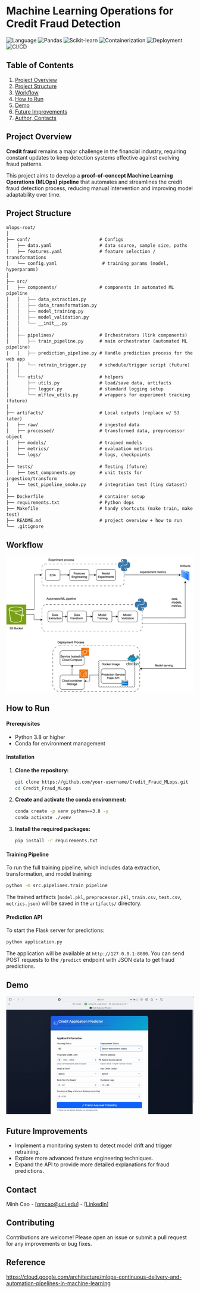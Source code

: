# Machine Learning Operations for Credit Fraud Detection

![Language](https://img.shields.io/badge/Python-FFD43B?style=for-the-badge&logo=python&logoColor=blue)
![Pandas](https://img.shields.io/badge/Pandas-2C2D72?style=for-the-badge&logo=pandas&logoColor=white)
![Scikit-learn](https://img.shields.io/badge/scikit_learn-F7931E?style=for-the-badge&logo=scikit-learn&logoColor=white)
![Containerization](https://img.shields.io/badge/Docker-2CA5E0?style=for-the-badge&logo=docker&logoColor=white)
![Deployment](https://img.shields.io/badge/Amazon_Web_Services-FF9900?style=for-the-badge&logo=amazonwebservices&logoColor=white)
![CI/CD](https://img.shields.io/badge/GitHub_Actions-2088FF?style=for-the-badge&logo=github-actions&logoColor=white)


## Table of Contents
1. [Project Overview](#project-overview)
2. [Project Structure](#project-structure)
3. [Workflow](#workflow)
4. [How to Run](#how-to-run)
5. [Demo](#demo)
6. [Future Improvements](#future-improvements)
7. [Author, Contacts](#contact)


## Project Overview

**Credit fraud** remains a major challenge in the financial industry, requiring constant updates to keep detection systems effective against evolving fraud patterns.

This project aims to develop a **proof-of-concept Machine Learning Operations (MLOps) pipeline** that automates and streamlines the credit fraud detection process, reducing manual intervention and improving model adaptability over time.

## Project Structure
```
mlops-root/
│
├── conf/                          # Configs 
│   ├── data.yaml                  # data source, sample size, paths
│   ├── features.yaml              # feature selection / transformations
│   └── config.yaml                 # training params (model, hyperparams)
│
├── src/
│   ├── components/                # components in automated ML pipeline
│   │   ├── data_extraction.py
│   │   ├── data_transformation.py
│   │   ├── model_training.py
│   │   ├── model_validation.py    
│   │   └── __init__.py
│   │
│   ├── pipelines/                 # Orchestrators (link components)
│   │   ├── train_pipeline.py      # main orchestrator (automated ML pipeline)
|   |   ├── prediction_pipeline.py # Handle prediction process for the web app
│   │   └── retrain_trigger.py     # schedule/trigger script (future)
│   │
│   └── utils/                     # helpers
│       ├── utils.py               # load/save data, artifacts
│       ├── logger.py              # standard logging setup
│       └── mlflow_utils.py        # wrappers for experiment tracking (future)
│
├── artifacts/                     # Local outputs (replace w/ S3 later)
│   ├── raw/                       # ingested data
│   ├── processed/                 # transformed data, preprocessor object
│   ├── models/                    # trained models
│   ├── metrics/                   # evaluation metrics
│   └── logs/                      # logs, checkpoints
│
├── tests/                         # Testing (future)
│   ├── test_components.py         # unit tests for ingestion/transform
│   └── test_pipeline_smoke.py     # integration test (tiny dataset)
│
├── Dockerfile                     # container setup  
├── requirements.txt               # Python deps
├── Makefile                       # handy shortcuts (make train, make test)
├── README.md                      # project overview + how to run
└── .gitignore

```

## Workflow

![My Diagram](diagrams/credit-mlops.drawio.svg)




## How to Run

#### Prerequisites
- Python 3.8 or higher
- Conda for environment management

#### Installation
1.  **Clone the repository:**
    ```bash
    git clone https://github.com/your-username/Credit_Fraud_MLops.git
    cd Credit_Fraud_MLops
    ```
2.  **Create and activate the conda environment:**
    ```bash
    conda create -p venv python==3.8 -y
    conda activate ./venv
    ```
3.  **Install the required packages:**
    ```bash
    pip install -r requirements.txt
    ```



#### Training Pipeline
To run the full training pipeline, which includes data extraction, transformation, and model training:
```bash
python -m src.pipelines.train_pipeline
```
The trained artifacts (`model.pkl`, `preprocessor.pkl`, `train.csv`, `test.csv`, `metrics.json`) will be saved in the `artifacts/` directory.

#### Prediction API
To start the Flask server for predictions:
```bash
python application.py
```
The application will be available at `http://127.0.0.1:8080`. You can send POST requests to the `/predict` endpoint with JSON data to get fraud predictions.


## Demo
![Demo](diagrams/credit-mlops-demo-800x500.gif)

## Future Improvements
- Implement a monitoring system to detect model drift and trigger retraining.
- Explore more advanced feature engineering techniques.
- Expand the API to provide more detailed explanations for fraud predictions.

## Contact
Minh Cao - [qmcao@uci.edu] - [[LinkedIn](https://www.linkedin.com/in/minhcao-uci/)]


## Contributing

Contributions are welcome! Please open an issue or submit a pull request for any improvements or bug fixes.


## Reference
https://cloud.google.com/architecture/mlops-continuous-delivery-and-automation-pipelines-in-machine-learning
